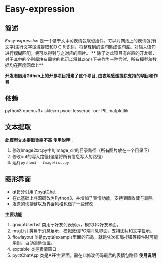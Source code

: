 # Easy-expression

## 简述
   *Easy-expression* 是一个基于文本的表情包联想插件，可以对网络上的表情包(有文字)进行文字区域提取和ＯＣＲ识别，将整理到的语句集成语句库。对输入语句进行模糊匹配，便可以得到与之对应的图片。
** 除了对此项目有兴趣的开发者，对于其中的个别模块有需求的也可以将其clone下来作为一种尝试，所有模型和数据均在百度网盘上**

**开发者借用Github上的开源项目搭建了这个项目, 由衷地感谢提供支持的项目和作者**
## 依赖
>
python3
opencv3+
sklearn
pyocr
tesseract-ocr
PIL
matplotlib
## 文本提取
**此模型文本提取效率不高**
**使用说明**：
1. 修改Image2txt.py中的Image_dir的目录路径（所有图片放在一个目录下）
2. 修改out的写入路径(这是将所有信息写入的路径)
3. 运行`python3   Image2txt.py`

## 图形界面
* qt部分引用了[pyqtChat](https://github.com/HeLiangHIT/pyqtChat)
* 在此基础上将源码改为Python3，并增加了表情功能，支持表情收藏与删除。
* 发送的快捷键以及界面风格也做了一些修改

**主要功能**
1. groupUserList 类用于好友列表展示，模拟QQ好友界面。
2. msgList 类用于消息展示，模拟微信PC端消息界面，支持图片和文字显示。
3. flowlayout 类是pyqt的example里面的布局，就是依次布局按钮等控件时可能用到，自动调整位置。
4. exptable 类是表情窗口
5. pyqtChatApp 类是APP主界面。需在此修改代码最后的表情包路径
**使用说明**
